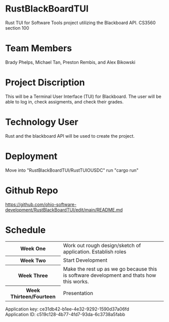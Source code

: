 # RustBlackBoardTUI
Rust TUI for Software Tools project utilizing the Blackboard API.
CS3560 section 100

# Team Members
Brady Phelps, Michael Tan, Preston Rembis, and Alex Bikowski

# Project Discription 
This will be a Terminal User Interface (TUI) for Blackboard. The user will be able to log in, check assigments, and check their grades.

# Technology User
Rust and the blackboard API will be used to create the project.

# Deployment
Move into "RustBlackBoardTUI/RustTUIOUSDC"
run "cargo run"

# Github Repo
https://github.com/ohio-software-development/RustBlackBoardTUI/edit/main/README.md

<h1> Schedule </h1>
<table>
  <tr> <th> Week One </th> <td> Work out rough design/sketch of application.  Establish roles</td>
  </tr>
  <tr>
  <th>Week Two</th> <td> Start Development </td>
  </tr>
  <tr> <th> Week Three </th> <td> Make the rest up as we go because this is software development and thats how this works. </td>
  </tr>
  <tr>
  <th> Week Thirteen/Fourteen </th> <td> Presentation </td>
  </tr>
</table>
<p>
  Application key: ce31db42-b1ee-4e32-9292-1590d37a06fd <br>
  Application ID: c519c128-4b77-4fd7-93da-6c3738a5fabb
</p>
